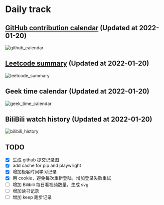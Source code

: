 # Daily track

## [GitHub contribution calendar](https://github.com/j178) (Updated at 2022-01-20)
![github_calendar](https://s2.loli.net/2022/01/20/nAB539UJ1jKWXHZ.png)

## [Leetcode summary](https://leetcode-cn.com/u/j178) (Updated at 2022-01-20)
![leetcode_summary](https://s2.loli.net/2022/01/20/PmzYLUfJive2DpH.png)

## Geek time calendar (Updated at 2022-01-20)
![geek_time_calendar](https://s2.loli.net/2022/01/20/z4XUb5Kcl8NpBAq.png)

## BiliBili watch history (Updated at 2022-01-20)
![bilibili_history]()


## TODO
- [x] 生成 github 提交记录图
- [x] add cache for pip and playwright
- [x] 增加极客时间学习记录
- [x] 用 cookie，避免每次重新登陆，增加登录失败重试
- [ ] 增加 Bilibili 每日看视频数量，生成 svg
- [ ] 增加读书记录
- [ ] 增加 keep 跑步记录
